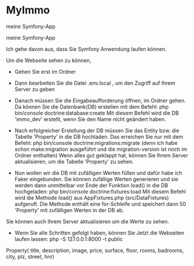 # MyImmo
 meine Symfony-App
 
  meine Symfony-App
 
 
Ich gehe davon aus, dass Sie Symfony Anwendung laufen können.

Um die Webseite sehen zu können,
- Gehen Sie erst im Ordner
- Dann bearbeiten Sie die Datei .env.local , um den Zugriff auf Ihrem Server zu geben
- Danach müssen Sie die Eingabeaufforderung öffnen, im Ordner gehen.
Da können Sie die Datenbank(DB) erstellen mit dem Befehl: php bin/console doctrine:database:create
Mit diesem Befehl wird die DB 'immo_dev' erstellt, wenn Sie den Name nicht geändert haben.
- Nach erfolgreicher Erstellung der DB müssen Sie das Entity bzw. die Tabelle 'Property' in die DB hochladen. Das erreichen Sie nur mit dem Befehl:
php bin/console doctrine:migrations:migrate (denn ich habe schon make:migration ausgeführt und die migration-version ist noch im Ordner enthalten)
Wenn alles gut geklappt hat, können Sie Ihrem Server aktualisieren, um die Tabelle 'Property' zu sehen.

- Nun wollen wir die DB mit zufälligen Werten füllen und dafür habe ich Faker eingebunden.
Sie können zufällige Werten generieren und sie werden dann unmittelbar vor Ende der Funktion load() in die DB hochgeladen: php bin/console doctrine:fixtures:load
Mit diesem Befehl wird die Methode load() aus AppFixtures.php (src/DataFixtures) aufgeruft.
Die Methode enthält eine for-Schleife und speichert dann 50 'Property' mit zufälligen Werten in der DB ab.

Sie können auch Ihrem Server aktualisieren um die Werte zu sehen.

- Wenn Sie alle Schritten gefolgt haben, können Sie Jetzt die Webseiten laufen lassen: php -S 127.0.0.1:8000 -t public

Property(
	title,
	description,
	image,
	price,
	surface,
	floor,
	rooms,
	badrooms,
	city,
	plz,
	street,
	hnr)
